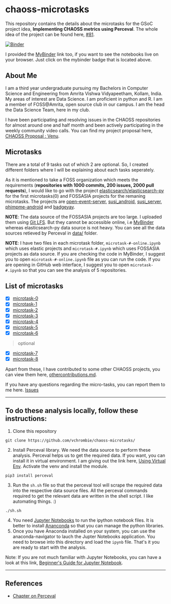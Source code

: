# chaoss-microtasks

This repository contains the details about the microtasks for the GSoC project idea, **Implementing CHAOSS metrics using Perceval**. The whole idea of the project can be found here, [#81](https://github.com/chaoss/wg-gmd/issues/81). 

[![Binder](https://mybinder.org/badge_logo.svg)](https://mybinder.org/v2/gh/vchrombie/chaoss-microtasks/master)

I provided the [MyBinder](https://mybinder.org/) link too, if you want to see the notebooks live on your browser. Just click on the mybinder badge that is located above.

## About Me

I am a third year undergraduate pursuing my Bachelors in Computer Science and Engineering from Amrita Vishwa Vidyapeetham, Kollam, India. My areas of interest are Data Science. I am proficient in python and R. I am a member of FOSS@Amrita, open source club in our campus. I am the head the Data Science Team, here in my club.

I have been participating and resolving issues in the CHAOSS repositories for almost around one and half month and been actively participating in the weekly community video calls. You can find my project proposal here, [CHAOSS Proposal : Venu](https://docs.google.com/document/d/178oVQ45ORP78bh6BocswUpHVOnPaCyzCAqa4yz-An-I/edit?usp=sharing).

## Microtasks

There are a total of 9 tasks out of which 2 are optional. So, I created different folders where I will be explaining about each tasks seperately.

As it is mentioned to take a FOSS organization which meets the requirements (**repositories with 1000 commits, 200 issues, 2000 pull requests**), I would like to go with the project [elasticsearch/elasticsearch-py](https://github.com/elasticsearch/elasticsearch-py) for the first microtasks(0) and FOSSASIA projects for the remaning microtasks. The projects are [open-event-server](https://github.com/fossasia/open-event-server), [susi_android](https://github.com/fossasia/susi_android), [susi_server](https://github.com/fossasia/susi_server), [phimpme-android](https://github.com/fossasia/phimpme-android) and [badgeyay](https://github.com/fossasia/badgeyay). 

**NOTE**: The data source of the FOSSASIA projects are too large. I uploaded them using [Git LFS](https://git-lfs.github.com/). But they cannot be accessible online, i.e [MyBinder](https://mybinder.org/) whereas elasticsearch-py data source is not heavy. You can see all the data sources retieved by Perceval in [data/](data/) folder.

**NOTE**: I have two files in each microtask folder, `microtask-#-online.ipynb` which uses elastic projects and `microtask-#.ipynb` which uses FOSSASIA projects as data source. If you are checking the code in MyBinder, I suggest you to open `microtask-#-online.ipynb` file as you can run the code. If you are opening in GitHub web interface, I suggest you to open `microtask-#.ipynb` so that you can see the analysis of 5 repositories.

## List of microtasks
- [x] [microtask-0](microtask-0/)
- [x] [microtask-1](microtask-1/)
- [x] [microtask-2](microtask-2/)
- [x] [microtask-3](microtask-3/)
- [x] [microtask-4](microtask-4/)
- [x] [microtask-5](microtask-5/)
- [x] [microtask-6](microtask-6/)
> optional
- [x] [microtask-7](microtask-7/)
- [x] [microtask-8](microtask-8/)

Apart from these, I have contributed to some other CHAOSS projects, you can view them here, [othercontributions.md](othercontributions.md).

If you have any questions regarding the micro-tasks, you can report them to me here. [Issues](https://github.com/vchrombie/chaoss-microtasks/issues/)

----

## To do these analysis locally, follow these instructions:
1. Clone this repository
```
git clone https://github.com/vchrombie/chaoss-microtasks/
```
2. Install Perceval library. We need the data source to perform these analysis. Perceval helps us to get the required data. If you want, you can install it in virtual environment. I am giving out the link here, [Using Virtual Env](https://docs.python.org/3/tutorial/venv.html). Activate the venv and install the module.
```
pip3 install perceval
``` 
3. Run the `sh.sh` file so that the perceval tool will scrape the required data into the respective data source files. All the perceval commands required to get the relevant data are written in the shell script. I like automating things. :)
```
./sh.sh
```
4. You need [Jupyter Notebooks](https://jupyter-notebook-beginner-guide.readthedocs.io/en/latest/what_is_jupyter.html) to run the ipython notebook files. It is better to install [Ananconda](https://docs.anaconda.com/anaconda/install/linux/) so that you can manage the python libraries.
5. Once you have Anaconda installed on your system, you can use the anaconda-navigator to lauch the Jupter Notebooks application. You need to browse into this directory and load the `ipynb` file. That's it you are ready to start with the analysis. 

Note: If you are not much familiar with Jupyter Notebooks, you can have a look at this link, [Beginner's Guide for Jupyter Notebook](https://jupyter-notebook-beginner-guide.readthedocs.io/en/latest/execute.html).

---

## References
- [Chapter on Perceval](https://chaoss.github.io/grimoirelab-tutorial/perceval/intro.html)
